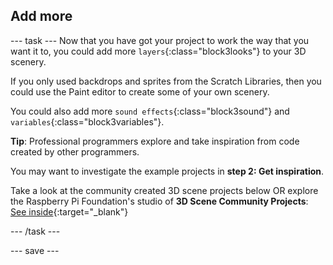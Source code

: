 ## Add more

--- task ---
Now that you have got your project to work the way that you want it to, you could add more `layers`{:class="block3looks"} to your 3D scenery.

If you only used backdrops and sprites from the Scratch Libraries, then you could use the Paint editor to create some of your own scenery. 

You could also add more `sound effects`{:class="block3sound"} and `variables`{:class="block3variables"}.

**Tip**: Professional programmers explore and take inspiration from code created by other programmers.

You may want to investigate the example projects in **step 2: Get inspiration**.

Take a look at the community created 3D scene projects below OR explore the Raspberry Pi Foundation's studio of **3D Scene Community Projects**: [See inside](https://scratch.mit.edu/studios/28115978){:target="_blank"}

--- /task ---

--- save ---

